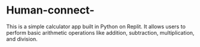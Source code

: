 # Human-connect-
This is a simple calculator app built in Python on Replit. It allows users to perform basic arithmetic operations like addition, subtraction, multiplication, and division.
